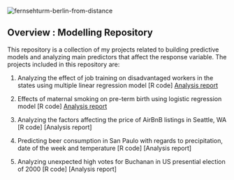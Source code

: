 ![fernsehturm-berlin-from-distance](https://user-images.githubusercontent.com/71023894/94692511-9931e780-0300-11eb-98a8-8f27e5b880b6.jpg)


## Overview : Modelling Repository 

This repository is a collection of my projects related to building predictive models and analyzing main predictors that affect the response variable. The projects included in this repository are:

1. Analyzing the effect of job training on disadvantaged workers in the states using multiple linear regression model
  [R code] 
  [Analysis report](https://github.com/hellonina/Modelling/blob/master/job-training.md) 


2. Effects of maternal smoking on pre-term birth using logistic regression model
  [R code] 
  [Analysis report](https://github.com/hellonina/Modelling/blob/master/preterm-birth.md)

3. Analyzing the factors affecting the price of AirBnB listings in Seattle, WA 
  [R code] 
  [Analysis report]

4. Predicting beer consumption in San Paulo with regards to precipitation, date of the week and temperature
  [R code] 
  [Analysis report]

5. Analyzing unexpected high votes for Buchanan in US presential election of 2000 
  [R code] 
  [Analysis report]
